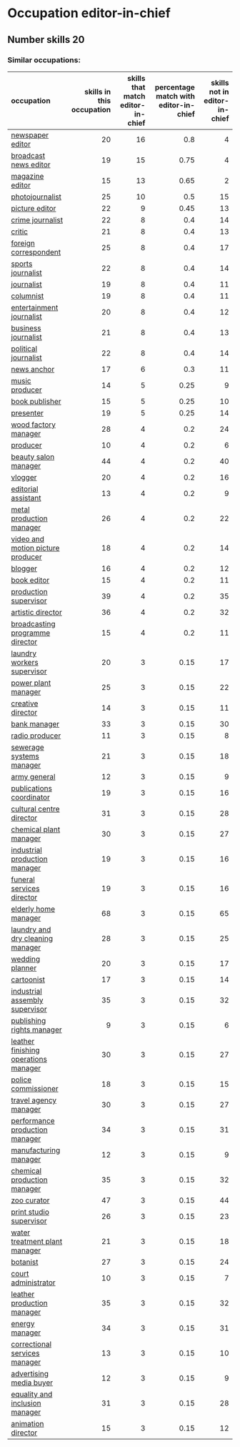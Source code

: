 # Occupation editor-in-chief
## Number skills 20
### Similar occupations:
| occupation                                                                      |   skills in this occupation |   skills that match editor-in-chief |   percentage match with editor-in-chief |   skills not in editor-in-chief |
|:--------------------------------------------------------------------------------|----------------------------:|------------------------------------:|----------------------------------------:|--------------------------------:|
| [newspaper editor](newspaper_editor.md)                                         |                          20 |                                  16 |                                    0.8  |                               4 |
| [broadcast news editor](broadcast_news_editor.md)                               |                          19 |                                  15 |                                    0.75 |                               4 |
| [magazine editor](magazine_editor.md)                                           |                          15 |                                  13 |                                    0.65 |                               2 |
| [photojournalist](photojournalist.md)                                           |                          25 |                                  10 |                                    0.5  |                              15 |
| [picture editor](picture_editor.md)                                             |                          22 |                                   9 |                                    0.45 |                              13 |
| [crime journalist](crime_journalist.md)                                         |                          22 |                                   8 |                                    0.4  |                              14 |
| [critic](critic.md)                                                             |                          21 |                                   8 |                                    0.4  |                              13 |
| [foreign correspondent](foreign_correspondent.md)                               |                          25 |                                   8 |                                    0.4  |                              17 |
| [sports journalist](sports_journalist.md)                                       |                          22 |                                   8 |                                    0.4  |                              14 |
| [journalist](journalist.md)                                                     |                          19 |                                   8 |                                    0.4  |                              11 |
| [columnist](columnist.md)                                                       |                          19 |                                   8 |                                    0.4  |                              11 |
| [entertainment journalist](entertainment_journalist.md)                         |                          20 |                                   8 |                                    0.4  |                              12 |
| [business journalist](business_journalist.md)                                   |                          21 |                                   8 |                                    0.4  |                              13 |
| [political journalist](political_journalist.md)                                 |                          22 |                                   8 |                                    0.4  |                              14 |
| [news anchor](news_anchor.md)                                                   |                          17 |                                   6 |                                    0.3  |                              11 |
| [music producer](music_producer.md)                                             |                          14 |                                   5 |                                    0.25 |                               9 |
| [book publisher](book_publisher.md)                                             |                          15 |                                   5 |                                    0.25 |                              10 |
| [presenter](presenter.md)                                                       |                          19 |                                   5 |                                    0.25 |                              14 |
| [wood factory manager](wood_factory_manager.md)                                 |                          28 |                                   4 |                                    0.2  |                              24 |
| [producer](producer.md)                                                         |                          10 |                                   4 |                                    0.2  |                               6 |
| [beauty salon manager](beauty_salon_manager.md)                                 |                          44 |                                   4 |                                    0.2  |                              40 |
| [vlogger](vlogger.md)                                                           |                          20 |                                   4 |                                    0.2  |                              16 |
| [editorial assistant](editorial_assistant.md)                                   |                          13 |                                   4 |                                    0.2  |                               9 |
| [metal production manager](metal_production_manager.md)                         |                          26 |                                   4 |                                    0.2  |                              22 |
| [video and motion picture producer](video_and_motion_picture_producer.md)       |                          18 |                                   4 |                                    0.2  |                              14 |
| [blogger](blogger.md)                                                           |                          16 |                                   4 |                                    0.2  |                              12 |
| [book editor](book_editor.md)                                                   |                          15 |                                   4 |                                    0.2  |                              11 |
| [production supervisor](production_supervisor.md)                               |                          39 |                                   4 |                                    0.2  |                              35 |
| [artistic director](artistic_director.md)                                       |                          36 |                                   4 |                                    0.2  |                              32 |
| [broadcasting programme director](broadcasting_programme_director.md)           |                          15 |                                   4 |                                    0.2  |                              11 |
| [laundry workers supervisor](laundry_workers_supervisor.md)                     |                          20 |                                   3 |                                    0.15 |                              17 |
| [power plant manager](power_plant_manager.md)                                   |                          25 |                                   3 |                                    0.15 |                              22 |
| [creative director](creative_director.md)                                       |                          14 |                                   3 |                                    0.15 |                              11 |
| [bank manager](bank_manager.md)                                                 |                          33 |                                   3 |                                    0.15 |                              30 |
| [radio producer](radio_producer.md)                                             |                          11 |                                   3 |                                    0.15 |                               8 |
| [sewerage systems manager](sewerage_systems_manager.md)                         |                          21 |                                   3 |                                    0.15 |                              18 |
| [army general](army_general.md)                                                 |                          12 |                                   3 |                                    0.15 |                               9 |
| [publications coordinator](publications_coordinator.md)                         |                          19 |                                   3 |                                    0.15 |                              16 |
| [cultural centre director](cultural_centre_director.md)                         |                          31 |                                   3 |                                    0.15 |                              28 |
| [chemical plant manager](chemical_plant_manager.md)                             |                          30 |                                   3 |                                    0.15 |                              27 |
| [industrial production manager](industrial_production_manager.md)               |                          19 |                                   3 |                                    0.15 |                              16 |
| [funeral services director](funeral_services_director.md)                       |                          19 |                                   3 |                                    0.15 |                              16 |
| [elderly home manager](elderly_home_manager.md)                                 |                          68 |                                   3 |                                    0.15 |                              65 |
| [laundry and dry cleaning manager](laundry_and_dry_cleaning_manager.md)         |                          28 |                                   3 |                                    0.15 |                              25 |
| [wedding planner](wedding_planner.md)                                           |                          20 |                                   3 |                                    0.15 |                              17 |
| [cartoonist](cartoonist.md)                                                     |                          17 |                                   3 |                                    0.15 |                              14 |
| [industrial assembly supervisor](industrial_assembly_supervisor.md)             |                          35 |                                   3 |                                    0.15 |                              32 |
| [publishing rights manager](publishing_rights_manager.md)                       |                           9 |                                   3 |                                    0.15 |                               6 |
| [leather finishing operations manager](leather_finishing_operations_manager.md) |                          30 |                                   3 |                                    0.15 |                              27 |
| [police commissioner](police_commissioner.md)                                   |                          18 |                                   3 |                                    0.15 |                              15 |
| [travel agency manager](travel_agency_manager.md)                               |                          30 |                                   3 |                                    0.15 |                              27 |
| [performance production manager](performance_production_manager.md)             |                          34 |                                   3 |                                    0.15 |                              31 |
| [manufacturing manager](manufacturing_manager.md)                               |                          12 |                                   3 |                                    0.15 |                               9 |
| [chemical production manager](chemical_production_manager.md)                   |                          35 |                                   3 |                                    0.15 |                              32 |
| [zoo curator](zoo_curator.md)                                                   |                          47 |                                   3 |                                    0.15 |                              44 |
| [print studio supervisor](print_studio_supervisor.md)                           |                          26 |                                   3 |                                    0.15 |                              23 |
| [water treatment plant manager](water_treatment_plant_manager.md)               |                          21 |                                   3 |                                    0.15 |                              18 |
| [botanist](botanist.md)                                                         |                          27 |                                   3 |                                    0.15 |                              24 |
| [court administrator](court_administrator.md)                                   |                          10 |                                   3 |                                    0.15 |                               7 |
| [leather production manager](leather_production_manager.md)                     |                          35 |                                   3 |                                    0.15 |                              32 |
| [energy manager](energy_manager.md)                                             |                          34 |                                   3 |                                    0.15 |                              31 |
| [correctional services manager](correctional_services_manager.md)               |                          13 |                                   3 |                                    0.15 |                              10 |
| [advertising media buyer](advertising_media_buyer.md)                           |                          12 |                                   3 |                                    0.15 |                               9 |
| [equality and inclusion manager](equality_and_inclusion_manager.md)             |                          31 |                                   3 |                                    0.15 |                              28 |
| [animation director](animation_director.md)                                     |                          15 |                                   3 |                                    0.15 |                              12 |
